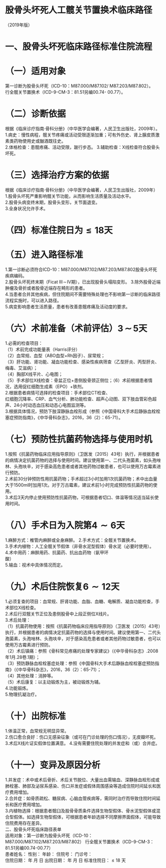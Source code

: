# 股骨头坏死人工髋关节置换术临床路径  
（2019年版）  
# 一、股骨头坏死临床路径标准住院流程  
# （一）适用对象  
第一诊断为股骨头坏死（ICD-10：M87.000/M87.102/ M87.203/M87.802）。  
行全髋关节置换术（ICD-9-CM-3：81.51另编00.74- 00.77）。  
# （二）诊断依据  
根据《临床诊疗指南·骨科分册》（中华医学会编著，人民卫生出版社，2009年）。  
1.病史：慢性病程，髋关节疼痛或活动受限逐渐加重；可有外伤史、肾上腺皮质激素类药物使用史或酗酒既往史。  
2.体格检查：患髋疼痛、活动受限，跛行步态。 3.辅助检查：X线检查符合股骨头坏死。  
# （三）选择治疗方案的依据  
根据《临床诊疗指南·骨科分册》（中华医学会编著，人民卫生出版社，2009年）  
1.股骨头坏死严重影响髋关节功能，从而影响生活质量及活动水平。  
2.股骨头病变终末期，股骨头变形，关节面退变。  
3.全身状况允许手术。  
# （四）标准住院日为${\leqslant}18$天  
# （五）进入路径标准  
1.第一诊断必须符合ICD-10：M87.000/M87.102/M87.203/M87.802股骨头坏死疾病编码。  
2.股骨头坏死终末期（Ficat $\mathrm{III}\!\sim\!\mathrm{IV}$期），已出现股骨头塌陷变形。 3.除外股骨近端肿瘤及骨折或者股骨近端存在畸形的患者。  
4.当患者合并其他疾病，但住院期间不需要特殊处理也不影响第一诊断的临床路径流程实施时，可以进入路径。  
5.病变影响患者生活质量，患者有改善患髋疼痛及活动度的要求。  
# （六）术前准备（术前评估）$\pmb{3}\!\!\sim\!\!\pmb{5}$天  
1.必需的检查项目：  
（1）术前完成功能量表（Harris评分）  
（2）血常规、血型（ABO血型$+\mathrm{Rh}$因子）、尿常规；  
（3）肝功能、肾功能、凝血功能检查、感染性疾病筛查（乙型肝炎、丙型肝炎、梅毒、艾滋病）；  
（4）胸部X线平片、心电图；  
（5）手术部位X线检查：骨盆正位$+$患侧股骨颈正侧位；（6）术前根据患者情况，选用促红细胞生成素（EPO）+铁剂。  
2.根据患者病情可选择的检查项目：手术部位CT检查、  
红细胞沉降率、CRP、血气分析、肺功能检查、超声心动图、双下肢血管彩色超声、24小时动态血压和动态心电图监测等。  
3.根据具体情况，预防下肢深静脉血栓形成（参照《中国骨科大手术后静脉血栓栓塞症预防指南》，《中华骨科杂志》，2016，36（2）：65-71）。  
# （七）预防性抗菌药物选择与使用时机  
1.按照《抗菌药物临床应用指导原则》（卫医发〔2015〕43号）执行，并根据患者的病情决定抗菌药物的选择与使用时间。建议使用第一、二代头孢菌素，如头孢唑林、头孢呋辛，对于感染高危患者或者其他药物过敏患者，也可以使用万古霉素进行预防。  
2.术前30分钟预防性用抗菌药物；手术超过3小时加用1次抗菌药物；术中出血量大于1500ml时加用1次。对于万古霉素，建议术前1小时完成预防性抗菌药物的使用。  
3.术后3天内停止使用预防性抗菌药物，可根据患者切口、体温等情况适当延长使用时间。  
# （八）手术日为入院第$\scriptstyle\pmb{4}\sim\pmb{6}$天  
1.麻醉方式：椎管内麻醉或全身麻醉。 2.手术方式：全髋关节置换术。  
3.手术内植物：人工全髋关节假体（非骨水泥型假体）骨水泥（必要时使用）。  
4.术中用药：麻醉用药、抗菌药、抗出血药物（氨甲环  
酸）  
5.输血：视术中具体情况而定。  
# （九）术后住院恢复${\pmb6}{\sim}12$天  
1.必须复查的项目：血常规、肝肾功能、血脂、血糖、电解质、凝血功能检查，手术部位X线检查。  
2.术后行双髋关节正位及患侧股骨中上段正侧位X线片。  
3.术后处理：  
（1）抗菌药物使用：按照《抗菌药物临床应用指导原则》（卫医发〔2015〕43号）执行，并根据患者的病情决定抗菌药物的选择与使用时间。建议使用第一、二代头孢菌素，头孢唑林、头孢呋辛，对于感染高危患者或者其他药物过敏患者，也可以使用万古霉素进行预防。  
（2）术后镇痛：参照《骨科常见疼痛的处理专家建议》（《中华骨科杂志》.2008年1月.28卷.1期）；  
（3）预防静脉血栓栓塞症处理：参照《中国骨科大手术后静脉血栓栓塞症预防指南》（《中华骨科杂志》，2016，36（2）：65-71）；  
（4）其他处理：消肿等。  
（5）术后康复：以主动锻炼为主，被动锻炼为辅。  
4.功能锻炼。  
5.物理抗凝治疗。  
# （十）出院标准  
1.体温正常，血常规无明显异常。  
2.伤口愈合良好：伤口无感染征象（或可在门诊处理的伤口情况），无皮瓣坏死。  
3.术后X线片证实假体位置满意。 4.没有需要住院处理的并发症和（或）合并症。  
# （十一）变异及原因分析  
1.并发症：术中或术后骨折、术后关节脱位、大量出血需输血、深静脉血栓形成或肺栓塞、肺部及泌尿系感染、伤口并发症或假体周围感染等造成住院时间延长和医疗费用增加。  
2.合并症：如骨质疏松、糖尿病、心脑血管疾病等，需同时治疗而导致住院时间延长和医疗费用增加。  
3.内植物选择：根据患者髋臼及股骨骨质条件选择生物型假体、骨水泥型假体或混合型假体。如选择生物型假体，可根据患者年龄选择不同摩擦界面假体，可能导致住院费用存在差异。  
二、股骨头坏死临床路径表单  
适用对象：第一诊断为股骨头坏死（ICD-10：M87.000/M87.102/M87.203/M87.802） 行全髋关节置换术（ICD-9-CM-3：81.51另编00.74-00.77）  
患者姓名：           性别：       年龄：       住院号：       门诊号：  
住院日期：     年    月   日  出院日期：     年    月   日  标准住院日：${\leqslant}18$ 天  
